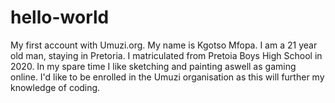 # hello-world
My first account with Umuzi.org. 
My name is Kgotso Mfopa.
I am a 21 year old man, staying in Pretoria.
I matriculated from Pretoia Boys High School in 2020.
In my spare time I like sketching and painting aswell as gaming online.
I'd like to be enrolled in the Umuzi organisation as this will further my knowledge of coding.
